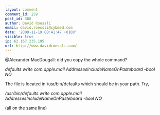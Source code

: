 ```yaml
---
layout: comment
comment_id: 259
post_id: 308
author: David Roessli
email: david.roessli@cybmed.com
date: '2009-11-19 08:41:47 +0100'
visible: true
ip: 62.167.235.105
url: http://www.davidroessli.com/
---
```

@Alexander MacDougall: did you copy the whole command?

<em> defaults write com.apple.mail AddressesIncludeNameOnPasteboard -bool NO</em>

The file is located in /usr/bin/defaults which should be in your path. Try,

<em>/usr/bin/defaults write com.apple.mail AddressesIncludeNameOnPasteboard -bool NO</em>

(all on the same line)
